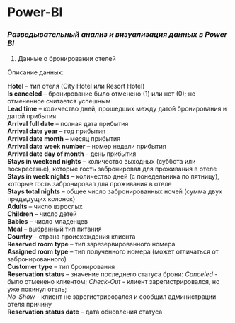 # Power-BI

### *Разведывательный анализ и визуализация данных в Power BI*

1. Данные о бронировании отелей

Описание данных:

**Hotel** – тип отеля (City Hotel или Resort Hotel)   
**Is canceled** – бронирование было отменено (1) или нет (0); не отмененное считается успешным  
**Lead time** – количество дней, прошедших между датой бронирования и датой прибытия    
**Arrival full date** – полная дата прибытия  
**Arrival date year** – год прибытия    
**Arrival date month** – месяц прибытия    
**Arrival date week number** – номер недели прибытия  
**Arrival date day of month** – день прибытия  
**Stays in weekend nights** – количество выходных (суббота или воскресенье), которые гость забронировал для проживания в отеле  
**Stays in week nights** – количество дней (с понедельника по пятницу), которые гость забронировал для проживания в отеле  
**Stays total nights** – общее число забронированных ночей (сумма двух предыдущих колонок)  
**Adults** – число взрослых  
**Children** – число детей  
**Babies** – число младенцев   
**Meal** – выбранный тип питания  
**Country** – страна происхождения клиента  
**Reserved room type** – тип зарезервированного номера  
**Assigned room type** – тип полученного номера (может отличаться от забронированного)  
**Customer type** – тип бронирования  
**Reservation status** – значение последнего статуса брони: *Canceled* - было отменено клиентом; *Check-Out* - клиент зарегистрировался, но уже покинул отель;   
*No-Show* - клиент   не зарегистрировался и сообщил администрации отеля причину  
**Reservation status date** – дата обновления статуса  
